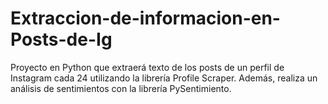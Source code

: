 # Extraccion-de-informacion-en-Posts-de-Ig
Proyecto en Python que extraerá texto de los posts de un perfil de Instagram cada 24 utilizando la librería Profile Scraper. Además, realiza un análisis de sentimientos con la librería PySentimiento.
